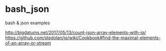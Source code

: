 # bash_json

bash & json examples


http://bigdatums.net/2017/05/13/count-json-array-elements-with-jq/
https://github.com/stedolan/jq/wiki/Cookbook#find-the-maximal-elements-of-an-array-or-stream